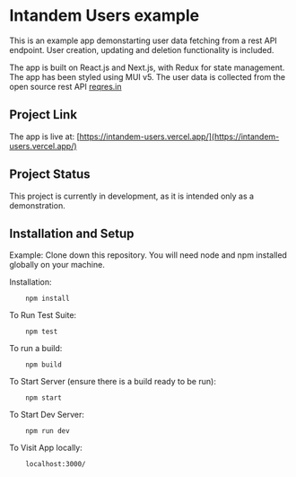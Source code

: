 # Intandem Users example

This is an example app demonstarting user data fetching from a rest API endpoint. User creation, updating and deletion functionality is included.

The app is built on React.js and Next.js, with Redux for state management. The app has been styled using MUI v5. The user data is collected from the open source rest API [reqres.in](https://reqres.in)

## Project Link

The app is live at: [https://intandem-users.vercel.app/](https://intandem-users.vercel.app/)

## Project Status

This project is currently in development, as it is intended only as a demonstration.

## Installation and Setup

Example:
Clone down this repository. You will need node and npm installed globally on your machine.

Installation:

        npm install

To Run Test Suite:

        npm test

To run a build:

        npm build

To Start Server (ensure there is a build ready to be run):

        npm start

To Start Dev Server:

        npm run dev

To Visit App locally:

        localhost:3000/
